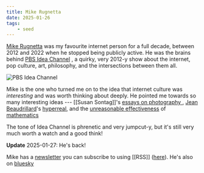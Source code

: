 ```yaml
---
title: Mike Rugnetta
date: 2025-01-26
tags:
    - seed
---
```

[Mike Rugnetta](https://rugnetta.com) was my favourite internet person for a full decade, between 2012 and 2022 when he stopped being publicly active. He was the brains behind [PBS Idea Channel](https://www.youtube.com/watch?v=a2bAN9pPeiE&list=PLtHP6qx8VF7eIWKSZIbqzvK_2j2H1KpD8) , a quirky, very 2012-y show about the internet, pop culture, art, philosophy, and the intersections between them all.

![PBS Idea Channel](https://www.youtube.com/watch?v=a2bAN9pPeiE&list=PLtHP6qx8VF7eIWKSZIbqzvK_2j2H1KpD8)

Mike is the one who turned me on to the idea that internet culture was *interesting* and was worth thinking about deeply. He pointed me towards so many interesting ideas --- [[Susan Sontag]]'s [essays on photography ](https://writing.upenn.edu/library/Sontag-Susan-Photography.pdf), [Jean Beaudrillard]()'s [hyperreal](https://www.youtube.com/watch?v=Eg7Z_28Uk6g), and the [unreasonable effectiveness](https://www.youtube.com/watch?v=TbNymweHW4E) of [mathematics](https://www.maths.ed.ac.uk/~v1ranick/papers/wigner.pdf)

The tone of Idea Channel is phrenetic and very jumpcut-y, but it's still very much worth a watch and a good think!

**Update** 2025-01-27: He's back!

Mike has a [newsletter](https://buttondown.com/mikerugnetta/) you can subscribe to using [[RSS]] ([here](https://buttondown.com/mikerugnetta/rss)). He's also on [bluesky]() 